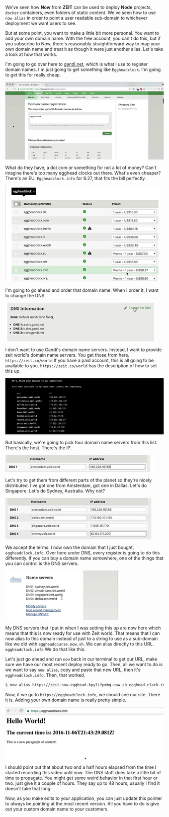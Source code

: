 We've seen how **Now** from **ZEIT** can be used to deploy **Node** projects, `docker` containers, even folders of static content. We've seen how to use `now alias` in order to point a user readable sub-domain to whichever deployment we want users to see.

But at some point, you want to make a little bit more personal. You want to add your own domain name. With the free account, you can't do this, but if you subscribe to Now, there's reasonably straightforward way to map your own domain name and treat it as though it were just another alias. Let's take a look at how that works.

I'm going to go over here to [gandi.net](https://www.gandi.net/domain/register), which is what I use to register domain names. I'm just going to get something like `Eggheadclock`. I'm going to get this for really cheap.

![gandi.net](../images/tools-use-a-custom-domain-name-with-zeit-s-now-gandi-dot-net.png)

What do they have, a dot com or something for not a lot of money? Can't imagine there's too many egghead clocks out there. What's even cheaper? There's an EU. `Eggheadclock.info` for 8.27, that fits the bill perfectly.

![eggheadclock.info](../images/tools-use-a-custom-domain-name-with-zeit-s-now-eggheadclock-info.png)

I'm going to go ahead and order that domain name. When I order it, I want to change the DNS.

![Change DNS](../images/tools-use-a-custom-domain-name-with-zeit-s-now-change-dns.png)

I don't want to use Gandi's domain name servers. Instead, I want to provide zeit world's domain name servers. You get those from here. `https://zeit.co/world` If you have a paid account, this is all going to be available to you. `https://zeit.co/world` has the description of how to set this up.

![Domain List](../images/tools-use-a-custom-domain-name-with-zeit-s-now-domain-list.png)

But basically, we're going to pick four domain name servers from this list. There's the host. There's the IP.

![Host And IP](../images/tools-use-a-custom-domain-name-with-zeit-s-now-host-and-ip.png)

Let's try to get them from different parts of the planet so they're nicely distributed. I've got one from Amsterdam, got one in Dallas. Let's do Singapore. Let's do Sydney, Australia. Why not?

![Distributed Domains](../images/tools-use-a-custom-domain-name-with-zeit-s-now-distributed-domains.png)

We accept the terms. I now own the domain that I just bought, `eggheadclock.info`. Over here under DNS, every register is going to do this differently. If you can buy a domain name somewhere, one of the things that you can control is the DNS servers.

![DNS Name Servers](../images/tools-use-a-custom-domain-name-with-zeit-s-now-name-servers.png)

My DNS servers that I put in when I was setting this up are now here which means that this is now ready for use with Zeit world. That means that I can now alias to this domain instead of just to a string to use as a sub-domain like we did with `eggheadcourse.now.sh`. We can alias directly to this URL. `eggheadclock.info` We do that like this.

Let's just go ahead and run `now` back in our terminal to get our URL, make sure we have our most recent deploy ready to go. Then, all we want to do is we want to say `now alias`, copy and paste that new URL, then it's `eggheadclock.info`. Then, that worked.

```bash
$ now alias https://zeit-now-egghead-kpylifpmbg.now.sh egghead.clock.info
```

Now, if we go to `https://eggheadclock.info`, we should see our site. There it is. Adding your own domain name is really pretty simple.

![The Website](../images/tools-use-a-custom-domain-name-with-zeit-s-now-website.png)

I should point out that about two and a half hours elapsed from the time I started recording this video until now. The DNS stuff does take a little bit of time to propagate. You might get some weird behavior in that first hour or two. just give it a couple of hours. They say up to 48 hours, usually I find it doesn't take that long. 

Now, as you make edits to your application, you can just update this pointer to always be pointing at the most recent version. All you have to do is give out your custom domain name to your customers.